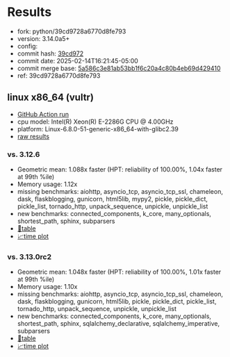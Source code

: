 # Results

- fork: python/39cd9728a6770d8fe793
- version: 3.14.0a5+
- config: 
- commit hash: [39cd972](https://github.com/python/cpython/commit/39cd972)
- commit date: 2025-02-14T16:21:45-05:00
- commit merge base: [5a586c3e81ab53bb1f6c20a4c80b4eb69d429410](https://github.com/python/cpython/commit/5a586c3e81ab53bb1f6c20a4c80b4eb69d429410)
- ref: 39cd9728a6770d8fe793

## linux x86_64 (vultr)

- [GitHub Action run](https://github.com/facebookexperimental/free-threading-benchmarking/actions/runs/13339772335)
- cpu model: Intel(R) Xeon(R) E-2286G CPU @ 4.00GHz
- platform: Linux-6.8.0-51-generic-x86_64-with-glibc2.39
- [raw results](bm-20250214-vultr-x86_64-python-39cd9728a6770d8fe793-3.14.0a5%2B-39cd972.json)

### vs. 3.12.6

- Geometric mean: 1.088x faster (HPT: reliability of 100.00%, 1.04x faster at 99th %ile)
- Memory usage: 1.12x
- missing benchmarks: aiohttp, asyncio_tcp, asyncio_tcp_ssl, chameleon, dask, flaskblogging, gunicorn, html5lib, mypy2, pickle, pickle_dict, pickle_list, tornado_http, unpack_sequence, unpickle, unpickle_list
- new benchmarks: connected_components, k_core, many_optionals, shortest_path, sphinx, subparsers
- [📄table](bm-20250214-vultr-x86_64-python-39cd9728a6770d8fe793-3.14.0a5%2B-39cd972-vs-3.12.6.md)
- [📈time plot](bm-20250214-vultr-x86_64-python-39cd9728a6770d8fe793-3.14.0a5%2B-39cd972-vs-3.12.6.svg)

### vs. 3.13.0rc2

- Geometric mean: 1.048x faster (HPT: reliability of 100.00%, 1.01x faster at 99th %ile)
- Memory usage: 1.10x
- missing benchmarks: aiohttp, asyncio_tcp, asyncio_tcp_ssl, chameleon, dask, flaskblogging, gunicorn, html5lib, pickle, pickle_dict, pickle_list, tornado_http, unpack_sequence, unpickle, unpickle_list
- new benchmarks: connected_components, k_core, many_optionals, shortest_path, sphinx, sqlalchemy_declarative, sqlalchemy_imperative, subparsers
- [📄table](bm-20250214-vultr-x86_64-python-39cd9728a6770d8fe793-3.14.0a5%2B-39cd972-vs-3.13.0rc2.md)
- [📈time plot](bm-20250214-vultr-x86_64-python-39cd9728a6770d8fe793-3.14.0a5%2B-39cd972-vs-3.13.0rc2.svg)

